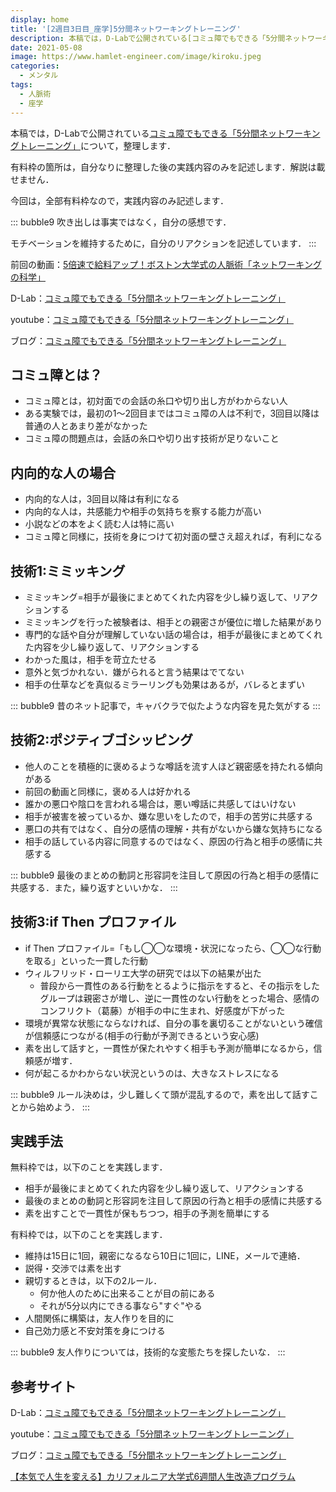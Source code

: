 ```yaml
---
display: home
title: '[2週目3日目_座学]5分間ネットワーキングトレーニング'
description: 本稿では，D-Labで公開されている[コミュ障でもできる「5分間ネットワーキングトレーニング」](https://daigovideolab.jp/play/1525704925)について，整理します．
date: 2021-05-08
image: https://www.hamlet-engineer.com/image/kiroku.jpeg
categories: 
  - メンタル
tags:
  - 人脈術
  - 座学
---
```


本稿では，D-Labで公開されている[コミュ障でもできる「5分間ネットワーキングトレーニング」](https://daigovideolab.jp/play/1525704925)について，整理します．

<!-- more -->

有料枠の箇所は，自分なりに整理した後の実践内容のみを記述します．解説は載せません．

今回は，全部有料枠なので，実践内容のみ記述します．

::: bubble9
吹き出しは事実ではなく，自分の感想です．

モチベーションを維持するために，自分のリアクションを記述しています．
:::

<!-- <span style="background-color: #ffff99;"></span> -->
<!-- <span style="color: #ff0000;"></span> -->

前回の動画：[5倍速で給料アップ！ボストン大学式の人脈術「ネットワーキングの科学」](https://www.youtube.com/watch?v=OSfqf3iZwk0)

D-Lab：[コミュ障でもできる「5分間ネットワーキングトレーニング」](https://daigovideolab.jp/play/1525704925)

youtube：[コミュ障でもできる「5分間ネットワーキングトレーニング」](https://www.youtube.com/watch?v=gSd3CdRne9Q)

ブログ：[コミュ障でもできる「5分間ネットワーキングトレーニング」](https://daigoblog.jp/5minutes-network/)

## コミュ障とは？
- コミュ障とは，初対面での会話の糸口や切り出し方がわからない人
- ある実験では，最初の1〜2回目まではコミュ障の人は不利で，3回目以降は普通の人とあまり差がなかった
- コミュ障の問題点は，会話の糸口や切り出す技術が足りないこと

## 内向的な人の場合
- 内向的な人は，3回目以降は有利になる
- 内向的な人は，共感能力や相手の気持ちを察する能力が高い
- 小説などの本をよく読む人は特に高い
- コミュ障と同様に，技術を身につけて初対面の壁さえ超えれば，有利になる

## 技術1:ミミッキング
- ミミッキング=相手が最後にまとめてくれた内容を少し繰り返して、リアクションする
- ミミッキングを行った被験者は、相手との親密さが優位に増した結果があり
- 専門的な話や自分が理解していない話の場合は，相手が最後にまとめてくれた内容を少し繰り返して、リアクションする
- わかった風は，相手を苛立たせる
- 意外と気づかれない．嫌がられると言う結果はでてない
- 相手の仕草などを真似るミラーリングも効果はあるが，バレるとまずい

::: bubble9
昔のネット記事で，キャバクラで似たような内容を見た気がする
:::

## 技術2:ポジティブゴシッピング
- 他人のことを積極的に褒めるような噂話を流す人ほど親密感を持たれる傾向がある
- 前回の動画と同様に，褒める人は好かれる
- 誰かの悪口や陰口を言われる場合は，悪い噂話に共感してはいけない
- 相手が被害を被っているか、嫌な思いをしたので，相手の苦労に共感する
- 悪口の共有ではなく、自分の感情の理解・共有がないから嫌な気持ちになる
- 相手の話している内容に同意するのではなく、原因の行為と相手の感情に共感する

::: bubble9
最後のまとめの動詞と形容詞を注目して原因の行為と相手の感情に共感する．また，繰り返すといいかな．
:::

## 技術3:if Then プロファイル
- if Then プロファイル=「もし◯◯な環境・状況になったら、◯◯な行動を取る」といった一貫した行動
- ウィルフリッド・ローリエ大学の研究では以下の結果が出た
  - 普段から一貫性のある行動をとるように指示をすると、その指示をしたグループは親密さが増し、逆に一貫性のない行動をとった場合、感情のコンフリクト（葛藤）が相手の中に生まれ、好感度が下がった
- 環境が異常な状態にならなければ、自分の事を裏切ることがないという確信が信頼感につながる(相手の行動が予測できるという安心感)
- 素を出して話すと，一貫性が保たれやすく相手も予測が簡単になるから，信頼感が増す．
- 何が起こるかわからない状況というのは、大きなストレスになる

::: bubble9
ルール決めは，少し難しくて頭が混乱するので，素を出して話すことから始めよう．
:::


## 実践手法
無料枠では，以下のことを実践します．
- 相手が最後にまとめてくれた内容を少し繰り返して、リアクションする
- 最後のまとめの動詞と形容詞を注目して原因の行為と相手の感情に共感する
- 素を出すことで一貫性が保もちつつ，相手の予測を簡単にする

有料枠では，以下のことを実践します．
- 維持は15日に1回，親密になるなら10日に1回に，LINE，メールで連絡．
- 説得・交渉では素を出す
- 親切するときは，以下の2ルール．
  - 何か他人のために出来ることが目の前にある
  - それが5分以内にできる事なら"すぐ"やる
- 人間関係に構築は，友人作りを目的に
- 自己効力感と不安対策を身につける

::: bubble9
友人作りについては，技術的な変態たちを探したいな．
:::

## 参考サイト
D-Lab：[コミュ障でもできる「5分間ネットワーキングトレーニング」](https://daigovideolab.jp/play/1525704925)

youtube：[コミュ障でもできる「5分間ネットワーキングトレーニング」](https://www.youtube.com/watch?v=gSd3CdRne9Q)

ブログ：[コミュ障でもできる「5分間ネットワーキングトレーニング」](https://daigoblog.jp/5minutes-network/)

[【本気で人生を変える】カリフォルニア大学式6週間人生改造プログラム](https://daigoblog.jp/pushing-thelimits/)